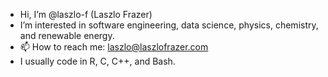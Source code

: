 - Hi, I’m @laszlo-f (Laszlo Frazer)
- I’m interested in software engineering, data science, physics, chemistry, and renewable energy.
- 📫 How to reach me: laszlo@laszlofrazer.com
- I usually code in R, C, C++, and Bash.

<!---
laszlo-f/laszlo-f is a ✨ special ✨ repository because its `README.md` (this file) appears on your GitHub profile.
You can click the Preview link to take a look at your changes.
--->

